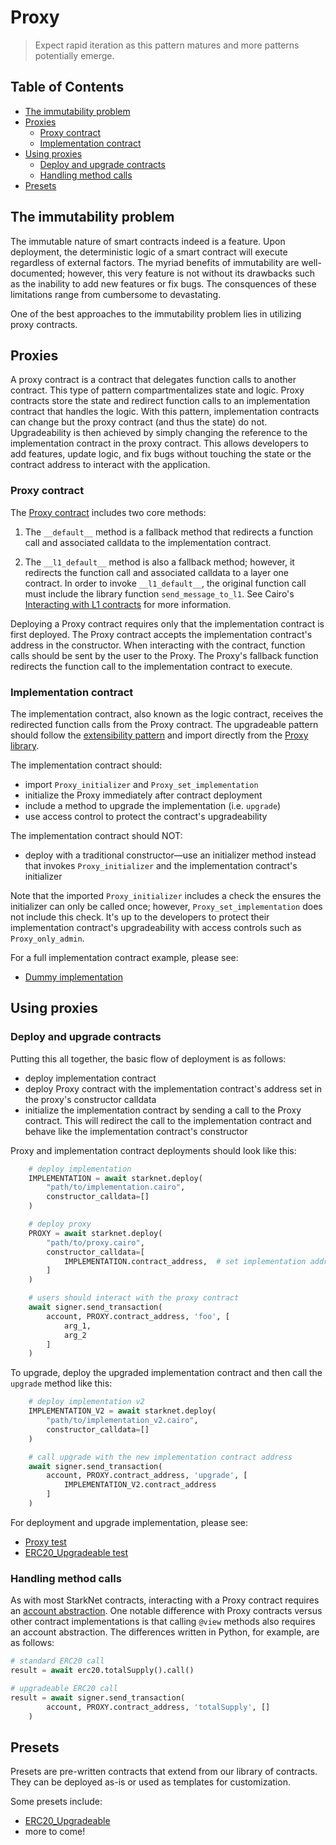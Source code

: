 # Proxy

> Expect rapid iteration as this pattern matures and more patterns potentially emerge. 

## Table of Contents
* [The immutability problem](#the-immutability-problem)
* [Proxies](#proxies)
  * [Proxy contract](#proxy-contract) 
  * [Implementation contract](#implementation-contract)
* [Using proxies](#using-proxies)
  * [Deploy and upgrade contracts](#deploy-and-upgrade-contracts)
  * [Handling method calls](#handling-method-calls)
* [Presets](#presets)

## The immutability problem

The immutable nature of smart contracts indeed is a feature. Upon deployment, the deterministic logic of a smart contract will execute regardless of external factors. The myriad benefits of immutability are well-documented; however, this very feature is not without its drawbacks such as the inability to add new features or fix bugs. The consquences of these limitations range from cumbersome to devastating. 

One of the best approaches to the immutability problem lies in utilizing proxy contracts. 

## Proxies

A proxy contract is a contract that delegates function calls to another contract. This type of pattern compartmentalizes state and logic. Proxy contracts store the state and redirect function calls to an implementation contract that handles the logic. With this pattern, implementation contracts can change but the proxy contract (and thus the state) do not. Upgradeability is then achieved by simply changing the reference to the implementation contract in the proxy contract. This allows developers to add features, update logic, and fix bugs without touching the state or the contract address to interact with the application. 

### Proxy contract

The [Proxy contract](../contracts/proxy/Proxy.cairo) includes two core methods:  

1. The `__default__` method is a fallback method that redirects a function call and associated calldata to the implementation contract. 

2. The `__l1_default__` method is also a fallback method; however, it redirects the function call and associated calldata to a layer one contract. In order to invoke `__l1_default__`, the original function call must include the library function `send_message_to_l1`. See Cairo's [Interacting with L1 contracts](https://www.cairo-lang.org/docs/hello_starknet/l1l2.html) for more information.

Deploying a Proxy contract requires only that the implementation contract is first deployed. The Proxy contract accepts the implementation contract's address in the constructor. When interacting with the contract, function calls should be sent by the user to the Proxy. The Proxy's fallback function redirects the function call to the implementation contract to execute.


### Implementation contract

The implementation contract, also known as the logic contract, receives the redirected function calls from the Proxy contract. The upgradeable pattern should follow the [extensibility pattern](../docs/Extensibility.md#the-pattern) and import directly from the [Proxy library](../contracts/proxy/library.cairo). 

The implementation contract should:
- import `Proxy_initializer` and `Proxy_set_implementation`
- initialize the Proxy immediately after contract deployment
- include a method to upgrade the implementation (i.e. `upgrade`)
- use access control to protect the contract's upgradeability

The implementation contract should NOT:
- deploy with a traditional constructor—use an initializer method instead that invokes `Proxy_initializer` and the implementation contract's initializer

Note that the imported `Proxy_initializer` includes a check the ensures the initializer can only be called once; however, `Proxy_set_implementation` does not include this check. It's up to the developers to protect their implementation contract's upgradeability with access controls such as `Proxy_only_admin`. 

For a full implementation contract example, please see:
- [Dummy implementation](../tests/mocks/dummy_implementation.cairo)

## Using proxies 

### Deploy and upgrade contracts

Putting this all together, the basic flow of deployment is as follows:
- deploy implementation contract
- deploy Proxy contract with the implementation contract's address set in the proxy's constructor calldata
- initialize the implementation contract by sending a call to the Proxy contract. This will redirect the call to the implementation contract and behave like the implementation contract's constructor

Proxy and implementation contract deployments should look like this:

```python
    # deploy implementation
    IMPLEMENTATION = await starknet.deploy(
        "path/to/implementation.cairo",
        constructor_calldata=[]
    )

    # deploy proxy
    PROXY = await starknet.deploy(
        "path/to/proxy.cairo",
        constructor_calldata=[
            IMPLEMENTATION.contract_address,  # set implementation address
        ]
    )

    # users should interact with the proxy contract
    await signer.send_transaction(
        account, PROXY.contract_address, 'foo', [
            arg_1,
            arg_2
        ]
    )
```

To upgrade, deploy the upgraded implementation contract and then call the `upgrade` method like this:

```python
    # deploy implementation v2
    IMPLEMENTATION_V2 = await starknet.deploy(
        "path/to/implementation_v2.cairo",
        constructor_calldata=[]
    )

    # call upgrade with the new implementation contract address
    await signer.send_transaction(
        account, PROXY.contract_address, 'upgrade', [
            IMPLEMENTATION_V2.contract_address
        ]
    )
```

For deployment and upgrade implementation, please see:
- [Proxy test](../tests/test_Proxy.py)
- [ERC20_Upgradeable test](../tests/test_ERC20_Upgradeable.py)

### Handling method calls

As with most StarkNet contracts, interacting with a Proxy contract requires an [account abstraction](../docs/Account.md#quickstart). One notable difference with Proxy contracts versus other contract implementations is that calling `@view` methods also requires an account abstraction. The differences written in Python, for example, are as follows:

```python
# standard ERC20 call
result = await erc20.totalSupply().call()

# upgradeable ERC20 call
result = await signer.send_transaction(
        account, PROXY.contract_address, 'totalSupply', []
    )
```

## Presets

Presets are pre-written contracts that extend from our library of contracts. They can be deployed as-is or used as templates for customization. 

Some presets include:
- [ERC20_Upgradeable](../contracts/token/ERC20_Upgradeable.cairo)
- more to come!
